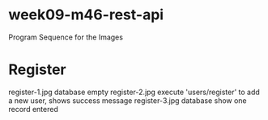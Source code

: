 # week09-m46-rest-api

Program Sequence for the Images

Register
========

register-1.jpg         database empty
register-2.jpg         execute 'users/register' to add a new user, shows success message
register-3.jpg         database show one record entered          
